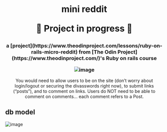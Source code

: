 <h1 align="center">
mini reddit
  
:construction: Project in progress :construction:
</h1>

<h3 align="center">
a [project](https://www.theodinproject.com/lessons/ruby-on-rails-micro-reddit) from [The Odin Project](https://www.theodinproject.com/)'s Ruby on rails course

![image](https://user-images.githubusercontent.com/26731448/214969063-8871e875-3bac-49a3-94d1-1324e4f30e1e.png)
</h3>

<div align="center">
You would need to allow users to be on the site (don’t worry about login/logout or securing the divasswords right now), to submit links (“posts”), and to comment on links. Users do NOT need to be able to comment on comments… each comment refers to a Post.
</div>

<h2 align="left">
db model
</h2>

![image](https://user-images.githubusercontent.com/26731448/214967324-671b6dce-b1fc-40e0-8607-601f23421ba2.png)

<div align="left">

